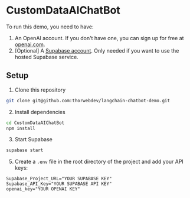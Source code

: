 # CustomDataAIChatBot

To run this demo, you need to have:

1. An OpenAI account. If you don't have one, you can sign up for free at [openai.com](https://www.openai.com).
2. [Optional] A [Supabase account](https://app.supabase.io/register). Only needed if you want to use the hosted Supabase service.

## Setup

1. Clone this repository

```bash
git clone git@github.com:thorwebdev/langchain-chatbot-demo.git
```

2. Install dependencies

```bash
cd CustomDataAIChatBot
npm install
```

3. Start Supabase

```bash
supabase start
```

5. Create a `.env` file in the root directory of the project and add your API keys:

```
Supabase_Project_URL="YOUR SUPABASE KEY"
Supabase_API_Key="YOUR SUPABASE API KEY"
openai_key="YOUR OPENAI KEY"    
```
